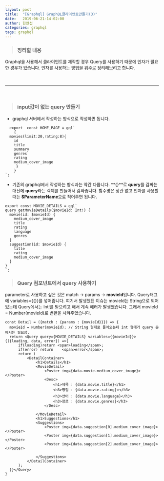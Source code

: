 ```yaml
---
layout: post
title:  "[Graphql] GraphQL클라이언트만들기(3)"
date:   2019-06-21-14:02:00
author: 한만섭
categories: graphql
tags: graphql 
---
```



> ### 정리할 내용 
  Graphql을 사용해서 클라이언트를 제작할 경우 Query를 사용하기 때문에 인자가 필요한 경우가 있습니다. 인자를 사용하는 방법을 위주로 정리해보려고 합니다. 
  
  　  
 ***
 
 　  
> ### input값이 없는 query 만들기 
  
  * graphql 서버에서 작성하는 방식으로 작성하면 됩니다. 
  
  ```
    export  const HOME_PAGE = gql`
      {
    movies(limit:20,rating:8){
      id
      title
      summary
      genres
      rating
      medium_cover_image
       }
      }
  `;
  ```
  
  * 기존의 graphql에서 작성하는 방식과는 약간 다릅니다. **{}**로 **query**를 감싸는 대신에 **query**라는 객체를 만들어서 감싸줍니다. 
    함수명은 상관 없고 인자를 사용할 때는 **$ParameterName**으로 적어주면 됩니다. 
    
  ```
  export const MOVIE_DETAILS = gql`
  query getMovieDetails($movieId: Int!) {
    movie(id: $movieId) {
      medium_cover_image
      title
      rating
      language
      genres
    }
    suggestion(id: $movieId) {
      title
      rating
      medium_cover_image
    }
  }
`;
  ```
  
> ### Query 컴포넌트에서 query 사용하기 


  parameter로 사용하고 싶은 것은 match -> params -> **movieId**입니다. Query태그에 variables={{}}를 넣어줍니다. 여기서 발생했던 이슈는 
  movieId는 String으로 되어있는데 Query에서는 Int!를 받으려고 해서 계속 에러가 발생했습니다. 그래서 movieId = Number(movieId)로 변환을 
  시켜주었습니다. 
  
  ```
  const Detail = ({match : {params : {movieId}}}) => {
    movieId = Number(movieId); // String 형태로 들어오는데 int 형태가 query 문에서는 필요함. 
    return <Query query={MOVIE_DETAILS} variables={{movieId}}>{({loading, data, error}) =>{
        if(loading)return <span>loading</span>;
        if(error) return    <span>error</span>;
        return (
            <DetailContainer>
                <h1>Details</h1>
                <MovieDetail>
                    <Poster img={data.movie.medium_cover_image}></Poster>
                    <Desc>
                        <h1>제목 : {data.movie.title}</h1>
                        <h3>평점 : {data.movie.rating}⭐️</h3>
                        <h3>언어 : {data.movie.language}</h3>
                        <h3>장르 : {data.movie.genres}</h3>
                    </Desc>
                    
                </MovieDetail>
                <h1>Suggestions</h1>
                <Suggestions>
                    <Poster img={data.suggestion[0].medium_cover_image}></Poster>
                    <Poster img={data.suggestion[1].medium_cover_image}></Poster>
                    <Poster img={data.suggestion[2].medium_cover_image}></Poster>

                </Suggestions>
            </DetailContainer>
        );
    }}</Query>
}
  ```
